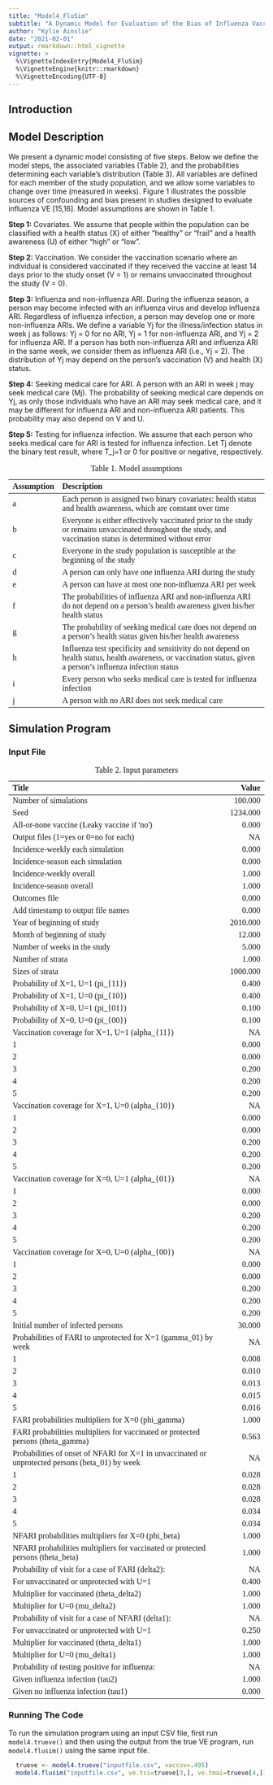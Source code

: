 ```yaml
---
title: "Model4_FluSim"
subtitle: "A Dynamic Model for Evaluation of the Bias of Influenza Vaccine Effectiveness Estimates from Observational Studies"
author: "Kylie Ainslie"
date: "2021-02-01"
output: rmarkdown::html_vignette
vignette: >
  %\VignetteIndexEntry{Model4_FluSim}
  %\VignetteEngine{knitr::rmarkdown}
  %\VignetteEncoding{UTF-8}
---
```




## Introduction

## Model Description
We present a dynamic model consisting of five steps. Below we define the model steps, the associated variables (Table 2), and the probabilities determining each variable’s distribution (Table 3). All variables are defined for each member of the study population, and we allow some variables to change over time (measured in weeks). Figure 1 illustrates the possible sources of confounding and bias present in studies designed to evaluate influenza VE [15,16]. Model assumptions are shown in Table 1.

**Step 1:** Covariates. We assume that people within the population can be classified with a health status (X) of either “healthy” or “frail” and a health awareness (U) of either “high” or “low”.

**Step 2:** Vaccination. We consider the vaccination scenario where an individual is considered vaccinated if they received the vaccine at least 14 days prior to the study onset (V = 1) or remains unvaccinated throughout the study (V = 0).

**Step 3:** Influenza and non-influenza ARI. During the influenza season, a person may become infected with an influenza virus and develop influenza ARI. Regardless of influenza infection, a person may develop one or more non-influenza ARIs. We define a variable Yj for the illness/infection status in week j as follows: Yj = 0 for no ARI, Yj = 1 for non-influenza ARI, and Yj = 2 for influenza ARI. If a person has both non-influenza ARI and influenza ARI in the same week, we consider them as influenza ARI (i.e., Yj = 2). The distribution of Yj may depend on the person’s vaccination (V) and health (X) status.

**Step 4:** Seeking medical care for ARI. A person with an ARI in week j may seek medical care (Mj). The probability of seeking medical care depends on Yj, as only those individuals who have an ARI may seek medical care, and it may be different for influenza ARI and non-influenza ARI patients. This probability may also depend on V and U.

**Step 5:** Testing for influenza infection. We assume that each person who seeks medical care for ARI is tested for influenza infection. Let Tj denote the binary test result, where T_j=1 or 0 for positive or negative, respectively.

<table class=" lightable-classic" style="font-family: Cambria; width: auto !important; margin-left: auto; margin-right: auto;">
<caption>Table 1. Model assumptions</caption>
 <thead>
  <tr>
   <th style="text-align:left;"> Assumption </th>
   <th style="text-align:left;"> Description </th>
  </tr>
 </thead>
<tbody>
  <tr>
   <td style="text-align:left;"> a </td>
   <td style="text-align:left;"> Each person is assigned two binary covariates: health status and health awareness, which are constant over time </td>
  </tr>
  <tr>
   <td style="text-align:left;"> b </td>
   <td style="text-align:left;"> Everyone is either effectively vaccinated prior to the study or remains unvaccinated throughout the study, and vaccination status is determined without error </td>
  </tr>
  <tr>
   <td style="text-align:left;"> c </td>
   <td style="text-align:left;"> Everyone in the study population is susceptible at the beginning of the study </td>
  </tr>
  <tr>
   <td style="text-align:left;"> d </td>
   <td style="text-align:left;"> A person can only have one influenza ARI during the study </td>
  </tr>
  <tr>
   <td style="text-align:left;"> e </td>
   <td style="text-align:left;"> A person can have at most one non-influenza ARI per week </td>
  </tr>
  <tr>
   <td style="text-align:left;"> f </td>
   <td style="text-align:left;"> The probabilities of influenza ARI and non-influenza ARI do not depend on a person’s health awareness given his/her health status </td>
  </tr>
  <tr>
   <td style="text-align:left;"> g </td>
   <td style="text-align:left;"> The probability of seeking medical care does not depend on a person’s health status given his/her health awareness </td>
  </tr>
  <tr>
   <td style="text-align:left;"> h </td>
   <td style="text-align:left;"> Influenza test specificity and sensitivity do not depend on health status, health awareness, or vaccination status, given a person’s influenza infection status </td>
  </tr>
  <tr>
   <td style="text-align:left;"> i </td>
   <td style="text-align:left;"> Every person who seeks medical care is tested for influenza infection </td>
  </tr>
  <tr>
   <td style="text-align:left;"> j </td>
   <td style="text-align:left;"> A person with no ARI does not seek medical care </td>
  </tr>
</tbody>
</table>

## Simulation Program

### Input File
<table class=" lightable-classic" style="font-family: Cambria; width: auto !important; margin-left: auto; margin-right: auto;">
<caption>Table 2. Input parameters</caption>
 <thead>
  <tr>
   <th style="text-align:left;"> Title </th>
   <th style="text-align:right;"> Value </th>
  </tr>
 </thead>
<tbody>
  <tr>
   <td style="text-align:left;"> Number of simulations </td>
   <td style="text-align:right;"> 100.000 </td>
  </tr>
  <tr>
   <td style="text-align:left;"> Seed </td>
   <td style="text-align:right;"> 1234.000 </td>
  </tr>
  <tr>
   <td style="text-align:left;"> All-or-none vaccine (Leaky vaccine if 'no') </td>
   <td style="text-align:right;"> 0.000 </td>
  </tr>
  <tr>
   <td style="text-align:left;"> Output files (1=yes or 0=no for each) </td>
   <td style="text-align:right;"> NA </td>
  </tr>
  <tr>
   <td style="text-align:left;"> Incidence-weekly each simulation </td>
   <td style="text-align:right;"> 0.000 </td>
  </tr>
  <tr>
   <td style="text-align:left;"> Incidence-season each simulation </td>
   <td style="text-align:right;"> 0.000 </td>
  </tr>
  <tr>
   <td style="text-align:left;"> Incidence-weekly overall </td>
   <td style="text-align:right;"> 1.000 </td>
  </tr>
  <tr>
   <td style="text-align:left;"> Incidence-season overall </td>
   <td style="text-align:right;"> 1.000 </td>
  </tr>
  <tr>
   <td style="text-align:left;"> Outcomes file </td>
   <td style="text-align:right;"> 0.000 </td>
  </tr>
  <tr>
   <td style="text-align:left;"> Add timestamp to output file names </td>
   <td style="text-align:right;"> 0.000 </td>
  </tr>
  <tr>
   <td style="text-align:left;"> Year of beginning of study </td>
   <td style="text-align:right;"> 2010.000 </td>
  </tr>
  <tr>
   <td style="text-align:left;"> Month of beginning of study </td>
   <td style="text-align:right;"> 12.000 </td>
  </tr>
  <tr>
   <td style="text-align:left;"> Number of weeks in the study </td>
   <td style="text-align:right;"> 5.000 </td>
  </tr>
  <tr>
   <td style="text-align:left;"> Number of strata </td>
   <td style="text-align:right;"> 1.000 </td>
  </tr>
  <tr>
   <td style="text-align:left;"> Sizes of strata </td>
   <td style="text-align:right;"> 1000.000 </td>
  </tr>
  <tr>
   <td style="text-align:left;"> Probability of X=1, U=1 (pi_{11}) </td>
   <td style="text-align:right;"> 0.400 </td>
  </tr>
  <tr>
   <td style="text-align:left;"> Probability of X=1, U=0 (pi_{10}) </td>
   <td style="text-align:right;"> 0.400 </td>
  </tr>
  <tr>
   <td style="text-align:left;"> Probability of X=0, U=1 (pi_{01}) </td>
   <td style="text-align:right;"> 0.100 </td>
  </tr>
  <tr>
   <td style="text-align:left;"> Probability of X=0, U=0 (pi_{00}) </td>
   <td style="text-align:right;"> 0.100 </td>
  </tr>
  <tr>
   <td style="text-align:left;"> Vaccination coverage for X=1, U=1 (alpha_{11}) </td>
   <td style="text-align:right;"> NA </td>
  </tr>
  <tr>
   <td style="text-align:left;"> 1 </td>
   <td style="text-align:right;"> 0.000 </td>
  </tr>
  <tr>
   <td style="text-align:left;"> 2 </td>
   <td style="text-align:right;"> 0.000 </td>
  </tr>
  <tr>
   <td style="text-align:left;"> 3 </td>
   <td style="text-align:right;"> 0.200 </td>
  </tr>
  <tr>
   <td style="text-align:left;"> 4 </td>
   <td style="text-align:right;"> 0.200 </td>
  </tr>
  <tr>
   <td style="text-align:left;"> 5 </td>
   <td style="text-align:right;"> 0.200 </td>
  </tr>
  <tr>
   <td style="text-align:left;"> Vaccination coverage for X=1, U=0 (alpha_{10}) </td>
   <td style="text-align:right;"> NA </td>
  </tr>
  <tr>
   <td style="text-align:left;"> 1 </td>
   <td style="text-align:right;"> 0.000 </td>
  </tr>
  <tr>
   <td style="text-align:left;"> 2 </td>
   <td style="text-align:right;"> 0.000 </td>
  </tr>
  <tr>
   <td style="text-align:left;"> 3 </td>
   <td style="text-align:right;"> 0.200 </td>
  </tr>
  <tr>
   <td style="text-align:left;"> 4 </td>
   <td style="text-align:right;"> 0.200 </td>
  </tr>
  <tr>
   <td style="text-align:left;"> 5 </td>
   <td style="text-align:right;"> 0.200 </td>
  </tr>
  <tr>
   <td style="text-align:left;"> Vaccination coverage for X=0, U=1  (alpha_{01}) </td>
   <td style="text-align:right;"> NA </td>
  </tr>
  <tr>
   <td style="text-align:left;"> 1 </td>
   <td style="text-align:right;"> 0.000 </td>
  </tr>
  <tr>
   <td style="text-align:left;"> 2 </td>
   <td style="text-align:right;"> 0.000 </td>
  </tr>
  <tr>
   <td style="text-align:left;"> 3 </td>
   <td style="text-align:right;"> 0.200 </td>
  </tr>
  <tr>
   <td style="text-align:left;"> 4 </td>
   <td style="text-align:right;"> 0.200 </td>
  </tr>
  <tr>
   <td style="text-align:left;"> 5 </td>
   <td style="text-align:right;"> 0.200 </td>
  </tr>
  <tr>
   <td style="text-align:left;"> Vaccination coverage for X=0, U=0  (alpha_{00}) </td>
   <td style="text-align:right;"> NA </td>
  </tr>
  <tr>
   <td style="text-align:left;"> 1 </td>
   <td style="text-align:right;"> 0.000 </td>
  </tr>
  <tr>
   <td style="text-align:left;"> 2 </td>
   <td style="text-align:right;"> 0.000 </td>
  </tr>
  <tr>
   <td style="text-align:left;"> 3 </td>
   <td style="text-align:right;"> 0.200 </td>
  </tr>
  <tr>
   <td style="text-align:left;"> 4 </td>
   <td style="text-align:right;"> 0.200 </td>
  </tr>
  <tr>
   <td style="text-align:left;"> 5 </td>
   <td style="text-align:right;"> 0.200 </td>
  </tr>
  <tr>
   <td style="text-align:left;"> Initial number of infected persons </td>
   <td style="text-align:right;"> 30.000 </td>
  </tr>
  <tr>
   <td style="text-align:left;"> Probabilities of FARI to unprotected for X=1 (gamma_01) by week </td>
   <td style="text-align:right;"> NA </td>
  </tr>
  <tr>
   <td style="text-align:left;"> 1 </td>
   <td style="text-align:right;"> 0.008 </td>
  </tr>
  <tr>
   <td style="text-align:left;"> 2 </td>
   <td style="text-align:right;"> 0.010 </td>
  </tr>
  <tr>
   <td style="text-align:left;"> 3 </td>
   <td style="text-align:right;"> 0.013 </td>
  </tr>
  <tr>
   <td style="text-align:left;"> 4 </td>
   <td style="text-align:right;"> 0.015 </td>
  </tr>
  <tr>
   <td style="text-align:left;"> 5 </td>
   <td style="text-align:right;"> 0.016 </td>
  </tr>
  <tr>
   <td style="text-align:left;"> FARI probabilities multipliers for X=0 (phi_gamma) </td>
   <td style="text-align:right;"> 1.000 </td>
  </tr>
  <tr>
   <td style="text-align:left;"> FARI probabilities multipliers for vaccinated or protected persons (theta_gamma) </td>
   <td style="text-align:right;"> 0.563 </td>
  </tr>
  <tr>
   <td style="text-align:left;"> Probabilities of onset of NFARI for X=1 in unvaccinated or unprotected persons (beta_01) by week </td>
   <td style="text-align:right;"> NA </td>
  </tr>
  <tr>
   <td style="text-align:left;"> 1 </td>
   <td style="text-align:right;"> 0.028 </td>
  </tr>
  <tr>
   <td style="text-align:left;"> 2 </td>
   <td style="text-align:right;"> 0.028 </td>
  </tr>
  <tr>
   <td style="text-align:left;"> 3 </td>
   <td style="text-align:right;"> 0.028 </td>
  </tr>
  <tr>
   <td style="text-align:left;"> 4 </td>
   <td style="text-align:right;"> 0.034 </td>
  </tr>
  <tr>
   <td style="text-align:left;"> 5 </td>
   <td style="text-align:right;"> 0.034 </td>
  </tr>
  <tr>
   <td style="text-align:left;"> NFARI probabilities multipliers for X=0 (phi_beta) </td>
   <td style="text-align:right;"> 1.000 </td>
  </tr>
  <tr>
   <td style="text-align:left;"> NFARI probabilities multipliers for vaccinated or protected persons (theta_beta) </td>
   <td style="text-align:right;"> 1.000 </td>
  </tr>
  <tr>
   <td style="text-align:left;"> Probability of visit for a case of FARI (delta2): </td>
   <td style="text-align:right;"> NA </td>
  </tr>
  <tr>
   <td style="text-align:left;"> For unvaccinated or unprotected with U=1 </td>
   <td style="text-align:right;"> 0.400 </td>
  </tr>
  <tr>
   <td style="text-align:left;"> Multiplier for vaccinated (theta_delta2) </td>
   <td style="text-align:right;"> 1.000 </td>
  </tr>
  <tr>
   <td style="text-align:left;"> Multiplier for U=0 (mu_delta2) </td>
   <td style="text-align:right;"> 1.000 </td>
  </tr>
  <tr>
   <td style="text-align:left;"> Probability of visit for a case of NFARI (delta1): </td>
   <td style="text-align:right;"> NA </td>
  </tr>
  <tr>
   <td style="text-align:left;"> For unvaccinated or unprotected with U=1 </td>
   <td style="text-align:right;"> 0.250 </td>
  </tr>
  <tr>
   <td style="text-align:left;"> Multiplier for vaccinated (theta_delta1) </td>
   <td style="text-align:right;"> 1.000 </td>
  </tr>
  <tr>
   <td style="text-align:left;"> Multiplier for U=0 (mu_delta1) </td>
   <td style="text-align:right;"> 1.000 </td>
  </tr>
  <tr>
   <td style="text-align:left;"> Probability of testing positive for influenza: </td>
   <td style="text-align:right;"> NA </td>
  </tr>
  <tr>
   <td style="text-align:left;"> Given influenza infection (tau2) </td>
   <td style="text-align:right;"> 1.000 </td>
  </tr>
  <tr>
   <td style="text-align:left;"> Given no influenza infection (tau1) </td>
   <td style="text-align:right;"> 0.000 </td>
  </tr>
</tbody>
</table>

### Running The Code
To run the simulation program using an input CSV file, first run `model4.trueve()` and then using the output from the true VE program, run `model4.flusim()` using the same input file.

```r
  trueve <- model4.trueve("inputfile.csv", vaccov=.495)
  model4.flusim("inputfile.csv", ve.tsi=trueve[3,], ve.tmai=trueve[4,])
```

